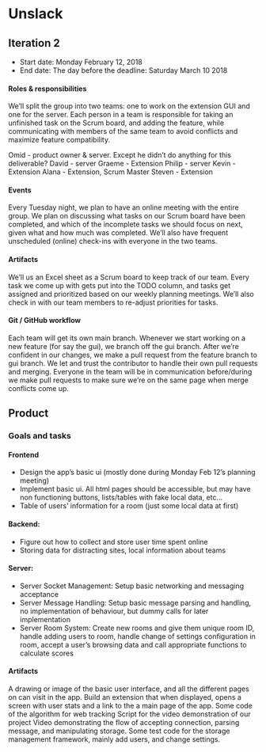 # Unslack

## Iteration 2

 * Start date: Monday February 12, 2018
 * End date: The day before the deadline: Saturday March 10 2018

#### Roles & responsibilities

We’ll split the group into two teams: one to work on the extension GUI and one for the server. Each person in a team is responsible for taking an unfinished task on the Scrum board, and adding the feature, while communicating with members of the same team to avoid conflicts and maximize feature compatibility.

Omid - product owner & server. Except he didn’t do anything for this deliverable?
David - server
Graeme - Extension
Philip - server
Kevin - Extension
Alana - Extension, Scrum Master
Steven - Extension

#### Events

Every Tuesday night, we plan to have an online meeting with the entire group. We plan on discussing what tasks on our Scrum board have been completed, and which of the incomplete tasks we should focus on next, given what and how much was completed. We’ll also have frequent unscheduled (online) check-ins with everyone in the two teams.

#### Artifacts

We’ll us an Excel sheet as a Scrum board to keep track of our team. Every task we come up with gets put into the TODO column, and tasks get assigned and prioritized based on our weekly planning meetings. We’ll also check in with our team members to re-adjust priorities for tasks.

#### Git / GitHub workflow

Each team will get its own main branch. Whenever we start working on a new feature (for say the gui), we branch off the gui branch. After we’re confident in our changes, we make a pull request from the feature branch to gui branch. We let and trust the contributor to handle their own pull requests and merging. Everyone in the team will be in communication before/during we make pull requests to make sure we’re on the same page when merge conflicts come up.

## Product

### Goals and tasks

#### Frontend
* Design the app’s basic ui (mostly done during Monday Feb 12’s planning meeting)
* Implement basic ui. All html pages should be accessible, but may have non functioning buttons, lists/tables with fake local data, etc...
* Table of users’ information for a room (just some local data at first)
#### Backend: 
* Figure out how to collect and store user time spent online 
* Storing data for distracting sites, local information about teams
#### Server:
* Server Socket Management: Setup basic networking and messaging acceptance
* Server Message Handling: Setup basic message parsing and handling, no implementation of behaviour, but dummy calls for later implementation
* Server Room System: Create new rooms and give them unique room ID, handle adding users to room, handle change of settings configuration in room, accept a user’s browsing data and call appropriate functions to calculate scores

#### Artifacts

A drawing or image of the basic user interface, and all the different pages on can visit in the app.
Build an extension that when displayed, opens a screen with user stats and a link to the  a main page of the app.
Some code of the algorithm for web tracking 
Script for the video demonstration of our project
Video demonstrating the flow of accepting connection, parsing message, and manipulating storage.
Some test code for the storage management framework, mainly add users, and change settings.
